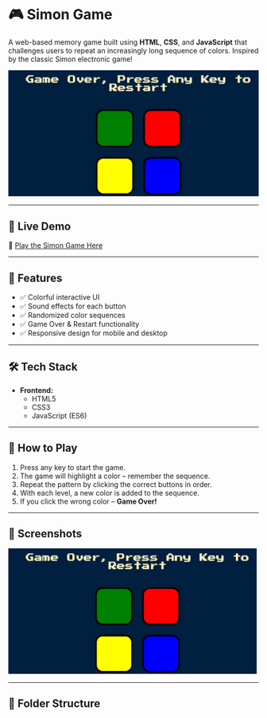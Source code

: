 # 🎮 Simon Game

A web-based memory game built using **HTML**, **CSS**, and **JavaScript** that challenges users to repeat an increasingly long sequence of colors. Inspired by the classic Simon electronic game!

![Simon Game Screenshot](https://raw.githubusercontent.com/Nancygupta0911/Simon-Game/main/screenshot.png)

---

## 🚀 Live Demo

🔗 [Play the Simon Game Here]([https://nancygupta0911.github.io/Simon-Game/](https://simongameop.netlify.app/))  

---

## 📌 Features

- ✅ Colorful interactive UI
- ✅ Sound effects for each button
- ✅ Randomized color sequences
- ✅ Game Over & Restart functionality
- ✅ Responsive design for mobile and desktop

---

## 🛠️ Tech Stack

- **Frontend:**  
  - HTML5  
  - CSS3  
  - JavaScript (ES6)

---

## 🎯 How to Play

1. Press any key to start the game.
2. The game will highlight a color – remember the sequence.
3. Repeat the pattern by clicking the correct buttons in order.
4. With each level, a new color is added to the sequence.
5. If you click the wrong color – **Game Over!**

---

## 📸 Screenshots

<img src="https://raw.githubusercontent.com/Nancygupta0911/Simon-Game/main/screenshot.png" alt="Game Screenshot" width="500">

---

## 📁 Folder Structure

